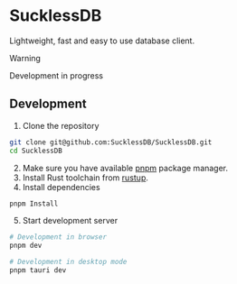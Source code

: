 # SucklessDB

Lightweight, fast and easy to use database client.

> [!WARNING]  
> Development in progress

## Development

1. Clone the repository
```bash
git clone git@github.com:SucklessDB/SucklessDB.git
cd SucklessDB
```
2. Make sure you have available [pnpm](https://pnpm.io/installation) package manager.
3. Install Rust toolchain from [rustup](https://rustup.rs/).
4. Install dependencies
```bash
pnpm Install
```
5. Start development server
```bash
# Development in browser
pnpm dev

# Development in desktop mode
pnpm tauri dev
```

